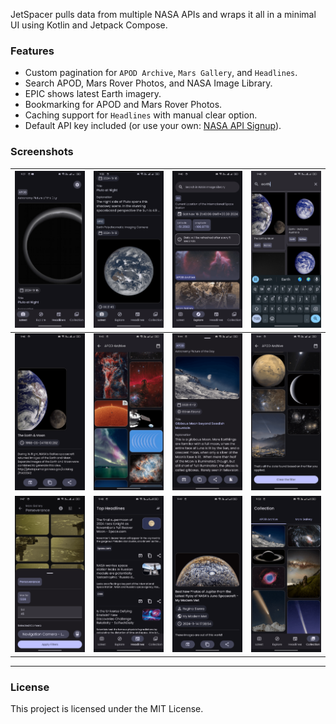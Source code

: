 JetSpacer pulls data from multiple NASA APIs and wraps it all in a minimal UI using Kotlin and Jetpack Compose.

### Features
- Custom pagination for `APOD Archive`, `Mars Gallery`, and `Headlines`.
- Search APOD, Mars Rover Photos, and NASA Image Library.
- EPIC shows latest Earth imagery.
- Bookmarking for APOD and Mars Rover Photos.
- Caching support for `Headlines` with manual clear option.
- Default API key included (or use your own: [NASA API Signup](https://api.nasa.gov/#signUp)).

### Screenshots

| ![Image 1](assets/1.png) | ![Image 2](assets/2.png)   | ![Image 3](assets/3.png)   | ![Image 4](assets/4.png)   |
|--------------------------|----------------------------|----------------------------|----------------------------|
| ![Image 5](assets/5.png) | ![Image 6](assets/6.png)   | ![Image 7](assets/7.png)   | ![Image 8](assets/8.png)   |
| ![Image 9](assets/9.png) | ![Image 10](assets/10.png) | ![Image 11](assets/11.png) | ![Image 12](assets/12.png) |

---

### License

This project is licensed under the MIT License.
